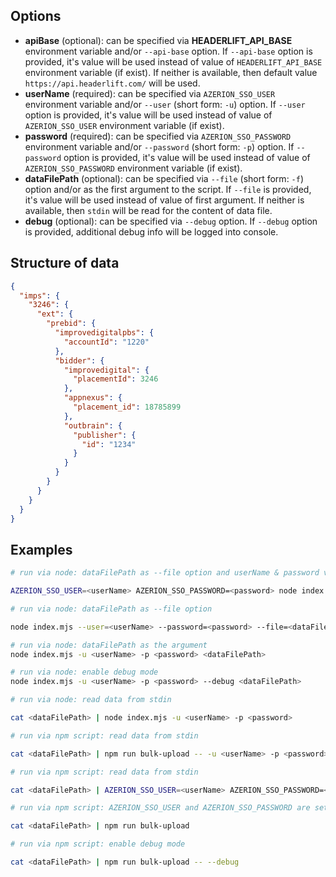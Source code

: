## Options

* **apiBase** (optional): can be specified via **HEADERLIFT_API_BASE** environment variable and/or `--api-base` option. If `--api-base` option is provided, it's value will be used instead of value of `HEADERLIFT_API_BASE` environment variable (if exist). If neither is available, then default value `https://api.headerlift.com/` will be used.
* **userName** (required): can be specified via `AZERION_SSO_USER` environment variable and/or `--user` (short form: `-u`) option. If `--user` option is provided, it's value will be used instead of value of `AZERION_SSO_USER` environment variable (if exist).
* **password** (required): can be specified via `AZERION_SSO_PASSWORD` environment variable and/or `--password` (short form: `-p`) option. If `--password` option is provided, it's value will be used instead of value of `AZERION_SSO_PASSWORD` environment variable (if exist).
* **dataFilePath** (optional): can be specified via `--file` (short form: `-f`) option and/or as the first argument to the script. If `--file` is provided, it's value will be used instead of value of first argument. If neither is available, then `stdin` will be read for the content of data file.
* **debug** (optional): can be specified via `--debug` option. If `--debug` option is provided, additional debug info will be logged into console.

## Structure of data

```json
{
  "imps": {
    "3246": {
      "ext": {
        "prebid": {
          "improvedigitalpbs": {
            "accountId": "1220"
          },
          "bidder": {
            "improvedigital": {
              "placementId": 3246
            },
            "appnexus": {
              "placement_id": 18785899
            },
            "outbrain": {
              "publisher": {
                "id": "1234"
              }
            }
          }
        }
      }
    }
  }
}
```

## Examples

```sh
# run via node: dataFilePath as --file option and userName & password via environment variable

AZERION_SSO_USER=<userName> AZERION_SSO_PASSWORD=<password> node index.mjs --file=<dataFilePath>
```

```sh
# run via node: dataFilePath as --file option

node index.mjs --user=<userName> --password=<password> --file=<dataFilePath>
```

```sh
# run via node: dataFilePath as the argument
node index.mjs -u <userName> -p <password> <dataFilePath>
```

```sh
# run via node: enable debug mode
node index.mjs -u <userName> -p <password> --debug <dataFilePath>
```

```sh
# run via node: read data from stdin

cat <dataFilePath> | node index.mjs -u <userName> -p <password>
```

```sh
# run via npm script: read data from stdin

cat <dataFilePath> | npm run bulk-upload -- -u <userName> -p <password>
```

```sh
# run via npm script: read data from stdin

cat <dataFilePath> | AZERION_SSO_USER=<userName> AZERION_SSO_PASSWORD=<password> npm run bulk-upload
```

```sh
# run via npm script: AZERION_SSO_USER and AZERION_SSO_PASSWORD are set globally in shell environment

cat <dataFilePath> | npm run bulk-upload
```

```sh
# run via npm script: enable debug mode

cat <dataFilePath> | npm run bulk-upload -- --debug
```
